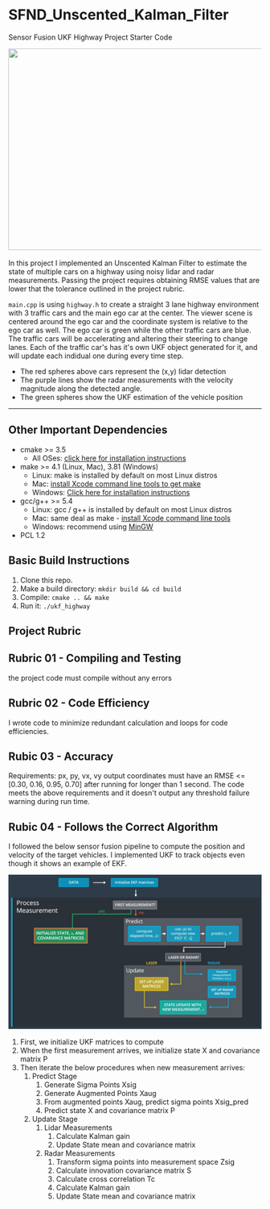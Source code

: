 # SFND_Unscented_Kalman_Filter
Sensor Fusion UKF Highway Project Starter Code

<img src="media/ukf_highway_tracked.gif" width="700" height="400" />

In this project I implemented an Unscented Kalman Filter to estimate the state of multiple cars on a highway using noisy lidar and radar measurements. Passing the project requires obtaining RMSE values that are lower that the tolerance outlined in the project rubric. 

`main.cpp` is using `highway.h` to create a straight 3 lane highway environment with 3 traffic cars and the main ego car at the center. 
The viewer scene is centered around the ego car and the coordinate system is relative to the ego car as well. 
The ego car is green while the other traffic cars are blue. The traffic cars will be accelerating and altering their steering to change lanes. Each of the traffic car's has
it's own UKF object generated for it, and will update each indidual one during every time step. 

* The red spheres above cars represent the (x,y) lidar detection 
* The purple lines show the radar measurements with the velocity magnitude along the detected angle.
* The green spheres show the UKF estimation of the vehicle position

---

## Other Important Dependencies
* cmake >= 3.5
  * All OSes: [click here for installation instructions](https://cmake.org/install/)
* make >= 4.1 (Linux, Mac), 3.81 (Windows)
  * Linux: make is installed by default on most Linux distros
  * Mac: [install Xcode command line tools to get make](https://developer.apple.com/xcode/features/)
  * Windows: [Click here for installation instructions](http://gnuwin32.sourceforge.net/packages/make.htm)
* gcc/g++ >= 5.4
  * Linux: gcc / g++ is installed by default on most Linux distros
  * Mac: same deal as make - [install Xcode command line tools](https://developer.apple.com/xcode/features/)
  * Windows: recommend using [MinGW](http://www.mingw.org/)
 * PCL 1.2

## Basic Build Instructions

1. Clone this repo.
2. Make a build directory: `mkdir build && cd build`
3. Compile: `cmake .. && make`
4. Run it: `./ukf_highway`

## Project Rubric

## Rubric 01 - Compiling and Testing
the project code must compile without any errors

## Rubric 02 - Code Efficiency
I wrote code to minimize redundant calculation and loops for code efficiencies.

## Rubic 03 - Accuracy
Requirements: px, py, vx, vy output coordinates must have an RMSE <= [0.30, 0.16, 0.95, 0.70] after running for longer than 1 second.
The code meets the above requirements and it doesn't output any threshold failure warning during run time.

## Rubic 04 - Follows the Correct Algorithm
I followed the below sensor fusion pipeline to compute the position and velocity of the target vehicles.
I implemented UKF to track objects even though it shows an example of EKF.

![](media/sensor-fusion-general-flow.png)

1. First, we initialize UKF matrices to compute
2. When the first measurement arrives, we initialize state X and covariance matrix P
3. Then iterate the below procedures when new measurement arrives:
   1. Predict Stage
      1. Generate Sigma Points Xsig
      2. Generate Augmented Points Xaug
      3. From augmented points Xaug, predict sigma points Xsig_pred
      4. Predict state X and covariance matrix P
   2. Update Stage
      1. Lidar Measurements
         1. Calculate Kalman gain
         2. Update State mean and covariance matrix
      2. Radar Measurements
         1. Transform sigma points into measurement space Zsig
         2. Calculate innovation covariance matrix S
         3. Calculate cross correlation Tc
         4. Calculate Kalman gain
         5. Update State mean and covariance matrix
  